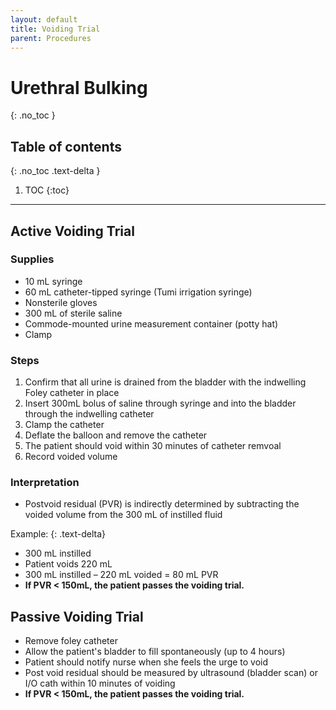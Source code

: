 ```yaml
---
layout: default
title: Voiding Trial
parent: Procedures
---
```


# Urethral Bulking
{: .no_toc }

## Table of contents
{: .no_toc .text-delta }

1. TOC
{:toc}

---


## Active Voiding Trial
### Supplies
* 10 mL syringe
* 60 mL catheter-tipped syringe (Tumi irrigation syringe)
* Nonsterile gloves
* 300 mL of sterile saline
* Commode-mounted urine measurement container (potty hat)
* Clamp

### Steps
1. Confirm that all urine is drained from the bladder with the indwelling Foley catheter in place
2. Insert 300mL bolus of saline through syringe and into the bladder through the indwelling catheter
3. Clamp the catheter 
4. Deflate the balloon and remove the catheter
5. The patient should void within 30 minutes of catheter remvoal
6. Record voided volume

### Interpretation
* Postvoid residual (PVR) is indirectly determined by subtracting the voided volume from the 300 mL of instilled fluid

Example: 
{: .text-delta}
* 300 mL instilled
* Patient voids 220 mL
* 300 mL instilled – 220 mL voided = 80 mL PVR
* **If PVR < 150mL, the patient passes the voiding trial.**

## Passive Voiding Trial

* Remove foley catheter
* Allow the patient's bladder to fill spontaneously (up to 4 hours)
* Patient should notify nurse when she feels the urge to void
* Post void residual should be measured by ultrasound (bladder scan) or I/O cath within 10 minutes of voiding
* **If PVR < 150mL, the patient passes the voiding trial.**

